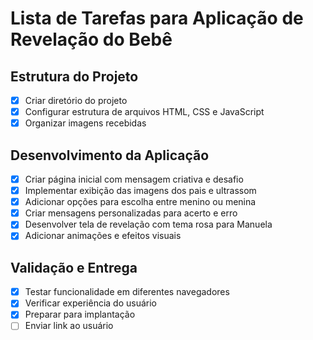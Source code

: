 # Lista de Tarefas para Aplicação de Revelação do Bebê

## Estrutura do Projeto
- [x] Criar diretório do projeto
- [x] Configurar estrutura de arquivos HTML, CSS e JavaScript
- [x] Organizar imagens recebidas

## Desenvolvimento da Aplicação
- [x] Criar página inicial com mensagem criativa e desafio
- [x] Implementar exibição das imagens dos pais e ultrassom
- [x] Adicionar opções para escolha entre menino ou menina
- [x] Criar mensagens personalizadas para acerto e erro
- [x] Desenvolver tela de revelação com tema rosa para Manuela
- [x] Adicionar animações e efeitos visuais

## Validação e Entrega
- [x] Testar funcionalidade em diferentes navegadores
- [x] Verificar experiência do usuário
- [x] Preparar para implantação
- [ ] Enviar link ao usuário

